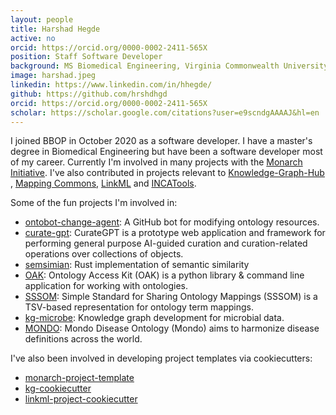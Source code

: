```yaml
---
layout: people
title: Harshad Hegde
active: no
orcid: https://orcid.org/0000-0002-2411-565X
position: Staff Software Developer
background: MS Biomedical Engineering, Virginia Commonwealth University
image: harshad.jpeg
linkedin: https://www.linkedin.com/in/hhegde/
github: https://github.com/hrshdhgd
orcid: https://orcid.org/0000-0002-2411-565X
scholar: https://scholar.google.com/citations?user=e9scndgAAAAJ&hl=en
---
```


I joined BBOP in October 2020 as a software developer. I have a master's degree in Biomedical Engineering but have been a software developer most of my career. Currently I'm involved in many projects with the [Monarch Initiative](https://monarchinitiative.org). I've also contributed in projects relevant to [Knowledge-Graph-Hub](https://github.com/Knowledge-Graph-Hub) , [Mapping Commons](https://github.com/mapping-commons), [LinkML](https://github.com/linkml) and [INCATools](https://github.com/INCATools).

Some of the fun projects I'm involved in:

 - [ontobot-change-agent](https://github.com/hrshdhgd/ontobot-change-agent): A GitHub bot for modifying ontology resources.
 - [curate-gpt](https://github.com/monarch-initiative/curate-gpt): CurateGPT is a prototype web application and framework for performing general purpose AI-guided curation and curation-related operations over collections of objects.
 - [semsimian](https://github.com/monarch-initiative/semsimian): Rust implementation of semantic similarity
 - [OAK](https://github.com/INCATools/ontology-access-kit): Ontology Access Kit (OAK) is a python library & command line application for working with ontologies.
 - [SSSOM](https://github.com/mapping-commons/sssom-py): Simple Standard for Sharing Ontology Mappings (SSSOM) is a TSV-based representation for ontology term mappings.
 - [kg-microbe](https://github.com/Knowledge-Graph-Hub/kg-microbe): Knowledge graph development for microbial data.
 - [MONDO](https://github.com/monarch-initiative/mondo): Mondo Disease Ontology (Mondo) aims to harmonize disease definitions across the world.

I've also been involved in developing project templates via cookiecutters:

 - [monarch-project-template](https://github.com/monarch-initiative/monarch-project-template)
 - [kg-cookiecutter](https://github.com/Knowledge-Graph-Hub/kg-cookiecutter)
 - [linkml-project-cookiecutter](https://github.com/linkml/linkml-project-cookiecutter)
